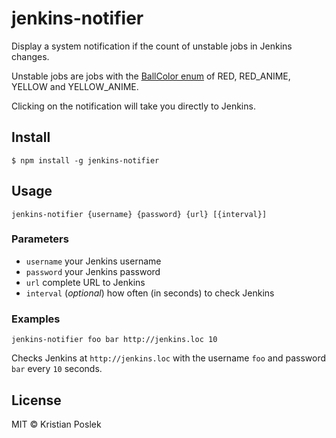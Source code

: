 # jenkins-notifier

Display a system notification if the count of unstable jobs in Jenkins changes.

Unstable jobs are jobs with the [BallColor enum](http://javadoc.jenkins-ci.org/hudson/model/BallColor.html) of RED, RED_ANIME, YELLOW and YELLOW_ANIME.

Clicking on the notification will take you directly to Jenkins.
 
## Install

```
$ npm install -g jenkins-notifier
```

## Usage

```
jenkins-notifier {username} {password} {url} [{interval}]
```

### Parameters
- `username` your Jenkins username
- `password` your Jenkins password
- `url` complete URL to Jenkins
- `interval` (*optional*) how often (in seconds) to check Jenkins

### Examples
```
jenkins-notifier foo bar http://jenkins.loc 10
```

Checks Jenkins at `http://jenkins.loc` with the username `foo` and password `bar` every `10` seconds.

## License
MIT © Kristian Poslek
